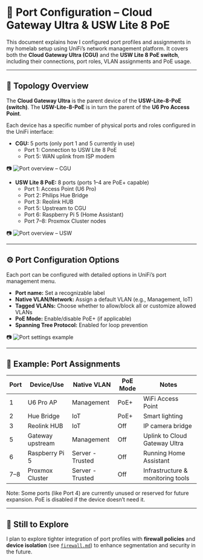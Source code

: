 # 🔌 Port Configuration – Cloud Gateway Ultra & USW Lite 8 PoE

This document explains how I configured port profiles and assignments in my homelab setup using UniFi’s network management platform. It covers both the **Cloud Gateway Ultra (CGU)** and the **USW Lite 8 PoE switch**, including their connections, port roles, VLAN assignments and PoE usage.

---

## 🧩 Topology Overview

The **Cloud Gateway Ultra** is the parent device of the **USW-Lite-8-PoE (switch)**. The **USW-Lite-8-PoE** is in turn the parent of the **U6 Pro Access Point**.

Each device has a specific number of physical ports and roles configured in the UniFi interface:

- **CGU:** 5 ports (only port 1 and 5 currently in use)
  - Port 1: Connection to USW Lite 8 PoE
  - Port 5: WAN uplink from ISP modem

 📷 ![Port overview – CGU](../images/ports-CGU.png)

- **USW Lite 8 PoE:** 8 ports (ports 1–4 are PoE+ capable)
  - Port 1: Access Point (U6 Pro)
  - Port 2: Philips Hue Bridge
  - Port 3: Reolink HUB
  - Port 5: Upstream to CGU
  - Port 6: Raspberry Pi 5 (Home Assistant)
  - Port 7–8: Proxmox Cluster nodes
  
📷 ![Port overview – USW](../images/ports-USW.png)

---

## ⚙️ Port Configuration Options

Each port can be configured with detailed options in UniFi’s port management menu.

- **Port name:** Set a recognizable label
- **Native VLAN/Network:** Assign a default VLAN (e.g., Management, IoT)
- **Tagged VLANs:** Choose whether to allow/block all or customize allowed VLANs
- **PoE Mode:** Enable/disable PoE+ (if applicable)
- **Spanning Tree Protocol:** Enabled for loop prevention

📷 ![Port settings example](../images/ports-config.png)

---

## 🔌 Example: Port Assignments

| Port | Device/Use         | Native VLAN      | PoE Mode | Notes                             |
|------|---------------------|------------------|----------|------------------------------------|
| 1    | U6 Pro AP           | Management       | PoE+     | WiFi Access Point                  |
| 2    | Hue Bridge          | IoT              | PoE+     | Smart lighting                     |
| 3    | Reolink HUB         | IoT              | Off      | IP camera bridge                   |
| 5    | Gateway upstream    | Management       | Off      | Uplink to Cloud Gateway Ultra      |
| 6    | Raspberry Pi 5      | Server - Trusted | Off      | Running Home Assistant             |
| 7–8  | Proxmox Cluster     | Server - Trusted | Off      | Infrastructure & monitoring tools  |

Note: Some ports (like Port 4) are currently unused or reserved for future expansion. PoE is disabled if the device doesn’t need it.

---

## 🧪 Still to Explore

I plan to explore tighter integration of port profiles with **firewall policies** and **device isolation** (see [`firewall.md`](./firewall.md)) to enhance segmentation and security in the future.

